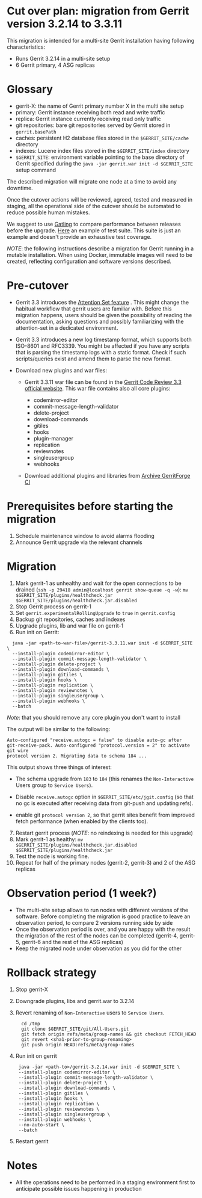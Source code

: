 Cut over plan: migration from Gerrit version 3.2.14 to 3.3.11
==

This migration is intended for a multi-site Gerrit installation having following
characteristics:

* Runs Gerrit 3.2.14 in a multi-site setup
* 6 Gerrit primary, 4 ASG replicas

Glossary
==

* gerrit-X: the name of Gerrit primary number X in the multi site setup
* primary: Gerrit instance receiving both read and write traffic
* replica: Gerrit instance currently receiving read only traffic
* git repositories: bare git repositories served by Gerrit stored
  in `gerrit.basePath`
* caches: persistent H2 database files stored in the `$GERRIT_SITE/cache`
  directory
* indexes: Lucene index files stored in the `$GERRIT_SITE/index` directory
* `$GERRIT_SITE`: environment variable pointing to the base directory of Gerrit
  specified during the `java -jar gerrit.war init -d $GERRIT_SITE` setup command

The described migration will migrate one node at a time to avoid any downtime.

Once the cutover actions will be reviewed, agreed, tested and measured in
staging, all the operational side of the cutover should be automated to reduce
possible human mistakes.

We suggest to use [Gatling](https://gatling.io/) to compare performance between releases
before the upgrade. [Here](https://github.com/GerritForge/gatling-sbt-gerrit-test)
an example of test suite. This suite is just an example and doesn't provide an exhaustive
test coverage.

*NOTE*: the following instructions describe a migration for Gerrit running in a mutable installation.
When using Docker, immutable images will need to be created, reflecting configuration and
software versions described.

Pre-cutover
==

* Gerrit 3.3 introduces
  the [Attention Set feature](https://gerrit-documentation.storage.googleapis.com/Documentation/3.3.11/user-attention-set.html)
  . This might change the habitual workflow that gerrit users are familiar with.
  Before this migration happens, users should be given the possibility of
  reading the documentation, asking questions and possibly familiarizing with
  the attention-set in a dedicated environment.

* Gerrit 3.3 introduces a new log timestamp format, which supports both ISO-8601
  and RFC3339. You might be affected if you have any scripts that is parsing the
  timestamp logs with a static format. Check if such scripts/queries exist and
  amend them to parse the new format.

* Download new plugins and war files:
    - Gerrit 3.3.11 war file can be found in
      the [Gerrit Code Review 3.3 official website](https://gerrit-releases.storage.googleapis.com/gerrit-3.3.11.war).
      This war file contains also all core plugins:
        * codemirror-editor
        * commit-message-length-validator
        * delete-project
        * download-commands
        * gitiles
        * hooks
        * plugin-manager
        * replication
        * reviewnotes
        * singleusergroup
        * webhooks

    - Download additional plugins and libraries from [Archive GerritForge CI](https://archive-ci.gerritforge.com/job/)

Prerequisites before starting the migration
==

1. Schedule maintenance window to avoid alarms flooding
2. Announce Gerrit upgrade via the relevant channels

Migration
==

1. Mark gerrit-1 as unhealthy and wait for the open connections to be drained (`ssh -p 29418 admin@localhost gerrit show-queue -q -w`):
`mv $GERRIT_SITE/plugins/healthcheck.jar $GERRIT_SITE/plugins/healthcheck.jar.disabled`
2. Stop Gerrit process on gerrit-1
3. Set `gerrit.experimentalRollingUpgrade` to `true` in `gerrit.config`
4. Backup git repositories, caches and indexes
5. Upgrade plugins, lib and war file on gerrit-1
6. Run init on Gerrit:

```shell
  java -jar <path-to-war-file>/gerrit-3.3.11.war init -d $GERRIT_SITE \
  --install-plugin codemirror-editor \
  --install-plugin commit-message-length-validator \
  --install-plugin delete-project \
  --install-plugin download-commands \
  --install-plugin gitiles \
  --install-plugin hooks \
  --install-plugin replication \
  --install-plugin reviewnotes \
  --install-plugin singleusergroup \
  --install-plugin webhooks \
  --batch
```

   *Note*: that you should remove any core plugin you don't want to install

   The output will be similar to the following:

   ```shell
   Auto-configured "receive.autogc = false" to disable auto-gc after
   git-receive-pack. Auto-configured "protocol.version = 2" to activate git wire
   protocol version 2. Migrating data to schema 184 ...
   ```

This output shows three things of interest:

* The schema upgrade from `183` to `184` (this renames the `Non-Interactive`
 Users group to `Service Users`).

* Disable `receive.autogc` option in `$GERRIT_SITE/etc/jgit.config` (so that no
 gc is executed after receiving data from git-push and updating refs).

* enable git `protocol version 2`, so that gerrit sites benefit from improved
 fetch performance (when enabled by the clients too).

7. Restart gerrit process (*NOTE*: no reindexing is needed for this upgrade)
8. Mark gerrit-1 as healthy:
 `mv $GERRIT_SITE/plugins/healthcheck.jar.disabled $GERRIT_SITE/plugins/healthcheck.jar`
9. Test the node is working fine.
10. Repeat for half of the primary nodes (gerrit-2, gerrit-3) and 2 of the ASG replicas

Observation period (1 week?)
===

* The multi-site setup allows to run nodes with different versions of the software. Before completing the migration is good practice to leave an observation period, to compare 2 versions running side by side
* Once the observation period is over, and you are happy with the result the migration of the rest of the nodes can be completed (gerrit-4, gerrit-5, gerrit-6 and the rest of the ASG replicas)
* Keep the migrated node under observation as you did for the other

Rollback strategy
===

1. Stop gerrit-X
2. Downgrade plugins, libs and gerrit.war to 3.2.14
3. Revert renaming of `Non-Interactive` users to `Service Users`.

    ```shell
      cd /tmp
      git clone $GERRIT_SITE/git/All-Users.git
      git fetch origin refs/meta/group-names && git checkout FETCH_HEAD
      git revert <sha1-prior-to-group-renaming>
      git push origin HEAD:refs/meta/group-names
    ```

4. Run init on gerrit

        java -jar <path-to>/gerrit-3.2.14.war init -d $GERRIT_SITE \
        --install-plugin codemirror-editor \
        --install-plugin commit-message-length-validator \
        --install-plugin delete-project \
        --install-plugin download-commands \
        --install-plugin gitiles \
        --install-plugin hooks \
        --install-plugin replication \
        --install-plugin reviewnotes \
        --install-plugin singleusergroup \
        --install-plugin webhooks \
        --no-auto-start \
        --batch

5. Restart gerrit

Notes
==

* All the operations need to be performed in a staging environment first to
  anticipate possible issues happening in production
